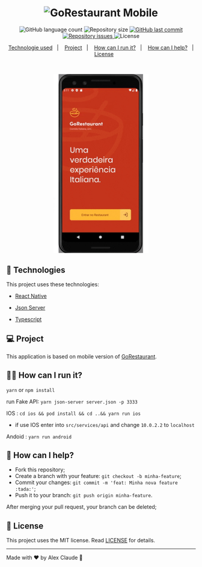 <h1 align="center">
    <img alt="GoRestaurant Mobile " src="./src/assets/logo.svg" width="250px" />
</h1>

<p align="center">
  <img alt="GitHub language count" src="https://img.shields.io/github/languages/count/abauruel/RNDeliveryfood">

  <img alt="Repository size" src="https://img.shields.io/github/repo-size/abauruel/RNDeliveryfood">

  <a href="https://github.com/abauruel/RNDeliveryfood/commits/master">
    <img alt="GitHub last commit" src="https://img.shields.io/github/last-commit/abauruel/RNDeliveryfood">
  </a>

  <a href="https://github.com/abauruel/RNDeliveryfood/issues">
    <img alt="Repository issues" src="https://img.shields.io/github/issues/abauruel/RNDeliveryfood">
  </a>

  <img alt="License" src="https://img.shields.io/badge/license-MIT-brightgreen">
</p>

<p align="center">
  <a href="#rocket-technologies">Technologie used</a>&nbsp;&nbsp;&nbsp;|&nbsp;&nbsp;&nbsp;
  <a href="#-project">Project</a>&nbsp;&nbsp;&nbsp;|&nbsp;&nbsp;&nbsp;
   <a href="#-how-can-i-run-it">How can I run it?</a>&nbsp;&nbsp;&nbsp;|&nbsp;&nbsp;&nbsp;
  <a href="#-how-can-i-help">How can I help?</a>&nbsp;&nbsp;&nbsp;|&nbsp;&nbsp;&nbsp;
  <a href="#memo-license">License</a>
</p>

<br>

<p align="center">

  <img alt="Mobile" src="./src/assets/screenMobile.gif" width="50%" >


</p>

## :rocket: Technologies

This project uses these technologies:

- [React Native]()

- [Json Server](https://github.com/typicode/json-server)
- [Typescript]()

## 💻 Project

This application is based on mobile version of [GoRestaurant](https://github.com/abauruel/GoRestaurantWeb).

## 👨‍💻 How can I run it?

`yarn` or `npm install`

run Fake API: `yarn json-server server.json -p 3333`

IOS : `cd ios && pod install && cd ..&& yarn run ios`

- if use IOS enter into `src/services/api` and change `10.0.2.2` to `localhost`

Andoid : `yarn run android`

## 🤔 How can I help?

- Fork this repository;
- Create a branch with your feature: `git checkout -b minha-feature`;
- Commit your changes: `git commit -m 'feat: Minha nova feature :tada:'`;
- Push it to your branch: `git push origin minha-feature`.

After merging your pull request, your branch can be deleted;

## :memo: License

This project uses the MIT license. Read [LICENSE](LICENSE.md) for details.

---

Made with ♥ by Alex Claude :wave:
